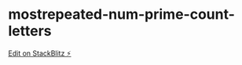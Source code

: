 # mostrepeated-num-prime-count-letters

[Edit on StackBlitz ⚡️](https://stackblitz.com/edit/js-mpq9rt)